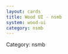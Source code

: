 ```yaml
---
layout: cards
title: Wood UI - nsmb
system: wood-ui
category: nsmb
---
```

<div class="alert alert-secondary mb-4"><span class="i18n innerHTML-category">Category: </span><span class="i18n innerHTML-cat-nsmb">nsmb</span></div>
